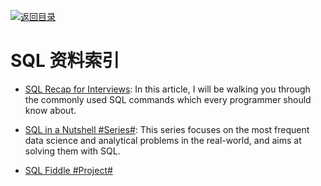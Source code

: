 [![返回目录](https://parg.co/UGo)](https://parg.co/b4z) 

# SQL 资料索引

- [SQL Recap for Interviews](https://parg.co/bBs): In this article, I will be walking you through the commonly used SQL commands which every programmer should know about.

- [SQL in a Nutshell #Series#](https://parg.co/U31): This series focuses on the most frequent data science and analytical problems in the real-world, and aims at solving them with SQL.

- [SQL Fiddle #Project#](http://sqlfiddle.com/)
